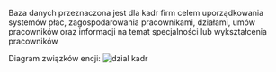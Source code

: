Baza danych przeznaczona jest dla kadr firm celem uporządkowania systemów płac, 
zagospodarowania pracownikami, działami, umów pracowników oraz informacji na temat 
specjalności lub wykształcenia pracowników

Diagram związków encji:
![dzial kadr](https://user-images.githubusercontent.com/93824235/188998827-4a86047c-6ce9-4d29-91da-94052815b21a.png)
